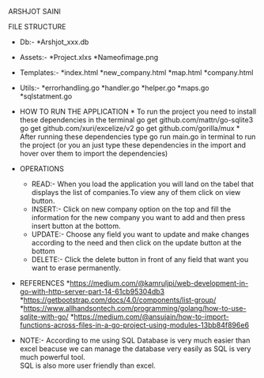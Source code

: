 ARSHJOT SAINI

FILE STRUCTURE
- Db:-        *Arshjot_xxx.db
- Assets:-    *Project.xlxs
              *Nameofimage.png
- Templates:- *index.html
              *new_company.html
              *map.html
              *company.html
- Utils:-     *errorhandling.go
              *handler.go
              *helper.go
              *maps.go
              *sqlstatment.go

- HOW TO RUN THE APPLICATION
              * To run the project you need to install these dependencies in the terminal
                go get github.com/mattn/go-sqlite3
                go get github.com/xuri/excelize/v2
                go get github.com/gorilla/mux
              * After running these dependencies type go run main.go in terminal to run the project
       (or you an just type these dependencies in the import and hover over them to import the dependencies)

- OPERATIONS
    - READ:- When you load the application you will land on the tabel that displays the list of companies.To view any of them click on view button.
    - INSERT:- Click on new company option on the top and fill the information for the new company you want to add and then press insert button at the bottom. 
    - UPDATE:- Choose any field you want to update and make changes according to the need and then click on the update button at the bottom
    - DELETE:- Click the delete button in front of any field that want you want to erase permanently.

- REFERENCES
     *https://medium.com/@kamruljpi/web-development-in-go-with-http-server-part-14-61cb95304db3
     *https://getbootstrap.com/docs/4.0/components/list-group/
     *https://www.allhandsontech.com/programming/golang/how-to-use-sqlite-with-go/
     *https://medium.com/@ansujain/how-to-import-functions-across-files-in-a-go-project-using-modules-13bb84f896e6

- NOTE:- According to me using SQL Database is very much easier than excel beacuse we can manage the database very easily as SQL is very much powerful tool.           
         SQL is also more user friendly than excel.


